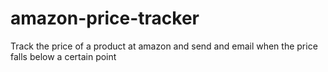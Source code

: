 # amazon-price-tracker
Track the price of a product at amazon and send and email when the price falls below a certain point
